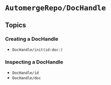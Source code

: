 # ``AutomergeRepo/DocHandle``

## Topics

### Creating a DocHandle

- ``DocHandle/init(id:doc:)``

### Inspecting a DocHandle

- ``DocHandle/id``
- ``DocHandle/doc``
